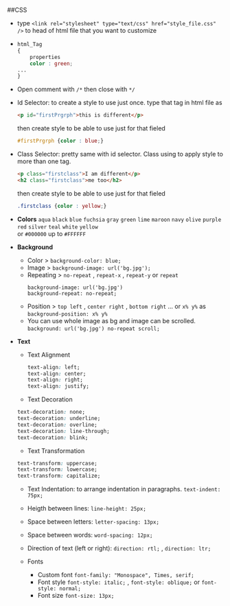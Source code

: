 ##CSS

* type `<link rel="stylesheet" type="text/css" href="style_file.css" />` to head of html file that you want to customize

* 	```css
	html_Tag
	{
		properties
		color : green;
	...
	}
	```
   
* Open comment with `/*` then close with `*/`
* Id Selector: to create a style to use just once. 
	type that tag in html file as 
	```html
	<p id="firstPrgrph">this is different</p>
	```
    
	then create style to be able to use just for that fieled 

	```css
	#firstPrgrph {color : blue;}
	```   
* Class Selector: pretty same with id selector. Class using to apply style to more than one tag.  
	```html
	<p class="firstclass">I am different</p>
	<h2 class="firstclass">me too</h2>
	```
    
	then create style to be able to use just for that fieled 

	```css
	.firstclass {color : yellow;}
	``` 
   
* **Colors**
`aqua` `black` `blue` `fuchsia` `gray` `green` `lime` `maroon` `navy` 
`olive` `purple` `red` `silver` `teal` `white` `yellow`    
or `#000000` up to `#FFFFFF`
   
* **Background** 
	* Color > `background-color: blue;`
	* Image > `background-image: url('bg.jpg');`
	* Repeating > `no-repeat` , `repeat-x` , `repeat-y` or `repeat` 
		```
		background-image: url('bg.jpg')
		background-repeat: no-repeat;

		```
	* Position > `top left` , `center right` , `bottom right` ... or `x% y%` as `background-position: x% y%`
	* You can use whole image as bg and image can be scrolled. `background: url('bg.jpg') no-repeat scroll;`
    
* **Text**    

	* Text Alignment
		```CSS
		text-align: left;
		text-align: center;
		text-align: right;
		text-align: justify;
		```
	* Text Decoration
	```CSS
	text-decoration: none;
	text-decoration: underline;
	text-decoration: overline;
	text-decoration: line-through;
	text-decoration: blink;
	```
	* Text Transformation
	```CSS
	text-transform: uppercase;
	text-transform: lowercase;
	text-transform: capitalize;
	```
	* Text Indentation: to arrange indentation in paragraphs.
	`text-indent: 75px;`
	* Heigth between lines: `line-height: 25px;`
	* Space between letters: `letter-spacing: 13px;`
	* Space between words: `word-spacing: 12px;`
	* Direction of text (left or right): `direction: rtl;` , `direction: ltr;`
	   

	* Fonts
		
		* Custom font
			`font-family: "Monospace", Times, serif;`
		* Font style
			`font-style: italic;` , `font-style: oblique;` or `font-style: normal;`
		* Font size
			`font-size: 13px;`



